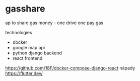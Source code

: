 # gasshare
ap to share gas money - one drive one pay gas

technologies

- docker
- google map api
- python django backend
- react frontend

https://github.com/18F/docker-compose-django-react
nápady
https://flutter.dev/
